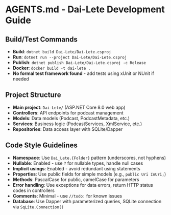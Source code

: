 # AGENTS.md - Dai-Lete Development Guide

## Build/Test Commands
- **Build**: `dotnet build Dai-Lete/Dai-Lete.csproj`
- **Run**: `dotnet run --project Dai-Lete/Dai-Lete.csproj`
- **Publish**: `dotnet publish Dai-Lete/Dai-Lete.csproj -c Release`
- **Docker**: `docker build -t dai-lete .`
- **No formal test framework found** - add tests using xUnit or NUnit if needed

## Project Structure
- **Main project**: `Dai-Lete/` (ASP.NET Core 8.0 web app)
- **Controllers**: API endpoints for podcast management
- **Models**: Data models (Podcast, PodcastMetadata, etc.)
- **Services**: Business logic (PodcastServices, XmlService, etc.)
- **Repositories**: Data access layer with SQLite/Dapper

## Code Style Guidelines
- **Namespace**: Use `Dai_Lete.{Folder}` pattern (underscores, not hyphens)
- **Nullable**: Enabled - use `?` for nullable types, handle null cases
- **Implicit usings**: Enabled - avoid redundant using statements
- **Properties**: Use public fields for simple models (e.g., `public Uri InUri;`)
- **Methods**: PascalCase for public, camelCase for parameters
- **Error handling**: Use exceptions for data errors, return HTTP status codes in controllers
- **Comments**: Minimal - use `//todo:` for known issues
- **Database**: Use Dapper with parameterized queries, SQLite connection via `SqLite.Connection()`